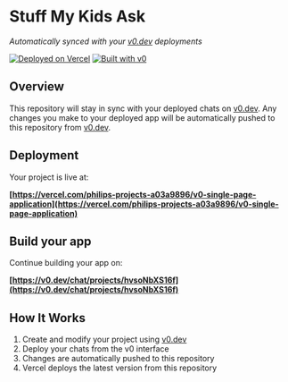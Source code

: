 # Stuff My Kids Ask

*Automatically synced with your [v0.dev](https://v0.dev) deployments*

[![Deployed on Vercel](https://img.shields.io/badge/Deployed%20on-Vercel-black?style=for-the-badge&logo=vercel)](https://vercel.com/philips-projects-a03a9896/v0-single-page-application)
[![Built with v0](https://img.shields.io/badge/Built%20with-v0.dev-black?style=for-the-badge)](https://v0.dev/chat/projects/hvsoNbXS16f)

## Overview

This repository will stay in sync with your deployed chats on [v0.dev](https://v0.dev).
Any changes you make to your deployed app will be automatically pushed to this repository from [v0.dev](https://v0.dev).

## Deployment

Your project is live at:

**[https://vercel.com/philips-projects-a03a9896/v0-single-page-application](https://vercel.com/philips-projects-a03a9896/v0-single-page-application)**

## Build your app

Continue building your app on:

**[https://v0.dev/chat/projects/hvsoNbXS16f](https://v0.dev/chat/projects/hvsoNbXS16f)**

## How It Works

1. Create and modify your project using [v0.dev](https://v0.dev)
2. Deploy your chats from the v0 interface
3. Changes are automatically pushed to this repository
4. Vercel deploys the latest version from this repository